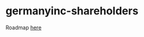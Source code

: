 # germanyinc-shareholders

Roadmap [here](https://docs.google.com/document/d/1papUu80fQaBuHj6Ljf7vrgwZCed0jn9jWPykpA4dsqg/edit)
